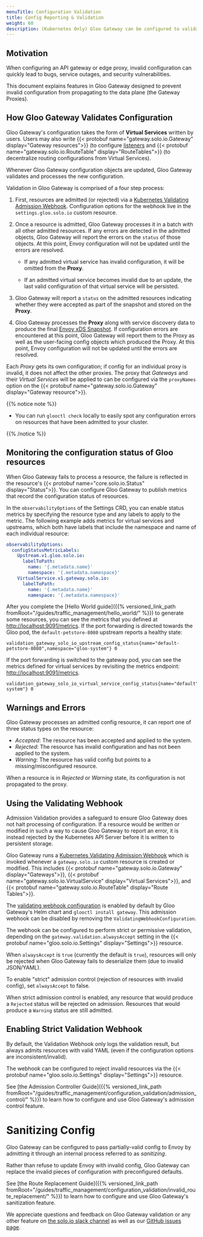 ```yaml
---
menuTitle: Configuration Validation
title: Config Reporting & Validation
weight: 60
description: (Kubernetes Only) Gloo Gateway can be configured to validate configuration before it is applied to the cluster. With validation enabled, any attempt to apply invalid configuration to the cluster will be rejected.
---
```


## Motivation

When configuring an API gateway or edge proxy, invalid configuration can quickly lead to bugs, service outages, and 
security vulnerabilities. 

This document explains features in Gloo Gateway designed to prevent invalid configuration from propagating to the 
data plane (the Gateway Proxies).

## How Gloo Gateway Validates Configuration

Gloo Gateway's configuration takes the form of **Virtual Services** written by users.
Users may also  write {{< protobuf name="gateway.solo.io.Gateway" display="Gateway resources">}} (to configure [listeners](https://www.envoyproxy.io/docs/envoy/latest/configuration/listeners/listeners) 
and {{< protobuf name="gateway.solo.io.RouteTable" display="RouteTables">}} (to decentralize routing configurations from Virtual Services).

Whenever Gloo Gateway configuration objects are updated, Gloo Gateway validates and processes the new configuration.

Validation in Gloo Gateway is comprised of a four step process:

1. First, resources are admitted (or rejected) via a [Kubernetes Validating Admission Webhook](https://kubernetes.io/docs/reference/access-authn-authz/extensible-admission-controllers/). Configuration options for the webhook live
in the `settings.gloo.solo.io` custom resource.

2. Once a resource is admitted, Gloo Gateway processes it in a batch with all other admitted resources. If any errors are detected 
in the admitted objects, Gloo Gateway will report the errors on the `status` of those objects. At this point, Envoy configuration will 
not be updated until the errors are resolved.

    * If any admitted virtual service has invalid configuration, it will be omitted from the **Proxy**.
    
    * If an admitted virtual service becomes invalid due to an update, the last valid configuration of that virtual service will be persisted.

3. Gloo Gateway will report a `status` on the admitted resources indicating whether they were accepted as part of the snapshot and stored on the **Proxy**.

4. Gloo Gateway processes the **Proxy** along with service discovery data to produce the final 
[Envoy xDS Snapshot](https://www.envoyproxy.io/docs/envoy/latest/api-docs/xds_protocol). 
If configuration errors are encountered at this point, Gloo Gateway will report them to the Proxy as
 well as the user-facing config objects which produced the Proxy. At this point, Envoy
configuration will not be updated until the errors are resolved.

Each *Proxy* gets its own configuration; if config for an individual proxy is invalid, it does not affect the other proxies.
The proxy that *Gateways* and their *Virtual Services* will be applied to can be configured via the `proxyNames` option on 
  the {{< protobuf name="gateway.solo.io.Gateway" display="Gateway resource">}}.

{{% notice note %}}

- You can run `glooctl check` locally to easily spot any configuration errors on resources that have been admitted to your cluster.

{{% /notice %}}

## Monitoring the configuration status of Gloo resources

When Gloo Gateway fails to process a resource, the failure is reflected in the resource's {{< protobuf name="core.solo.io.Status" display="Status">}}.
You can configure Gloo Gateway to publish metrics that record the configuration status of resources.

In the `observabilityOptions` of the Settings CRD, you can enable status metrics by specifying the resource type and any labels to apply
to the metric. The following example adds metrics for virtual services and
upstreams, which both have labels that include the namespace and name of each individual resource:

```yaml
observabilityOptions:
  configStatusMetricLabels:
    Upstream.v1.gloo.solo.io:
      labelToPath:
        name: '{.metadata.name}'
        namespace: '{.metadata.namespace}'
    VirtualService.v1.gateway.solo.io:
      labelToPath:
        name: '{.metadata.name}'
        namespace: '{.metadata.namespace}'
```

After you complete the [Hello World guide]({{% versioned_link_path fromRoot="/guides/traffic_management/hello_world/" %}}) 
to generate some resources, you can see the metrics that you defined at <http://localhost:9091/metrics>. If the port
forwarding is directed towards the Gloo pod, the `default-petstore-8080` upstream reports a healthy state:
```
validation_gateway_solo_io_upstream_config_status{name="default-petstore-8080",namespace="gloo-system"} 0
```

If the port forwarding is switched to the gateway pod, you can see the metrics defined for virtual services by
revisiting the metrics endpoint: <http://localhost:9091/metrics>.
```
validation_gateway_solo_io_virtual_service_config_status{name="default",namespace="gloo-system"} 0
```


## Warnings and Errors

Gloo Gateway processes an admitted config resource, it can report one of three status types on the resource:

- *Accepted*: The resource has been accepted and applied to the system.
- *Rejected*: The resource has invalid configuration and has not been applied to the system.
- *Warning*: The resource has valid config but points to a missing/misconfigured resource.

When a resource is in *Rejected* or *Warning* state, its configuration is not propagated to the proxy.

## Using the Validating Webhook

Admission Validation provides a safeguard to ensure Gloo Gateway does not halt processing of configuration. If a resource 
would be written or modified in such a way to cause Gloo Gateway to report an error, it is instead rejected by the Kubernetes 
API Server before it is written to persistent storage.

Gloo Gateway runs a [Kubernetes Validating Admission Webhook](https://kubernetes.io/docs/reference/access-authn-authz/extensible-admission-controllers/)
which is invoked whenever a `gateway.solo.io` custom resource is created or modified. This includes 
{{< protobuf name="gateway.solo.io.Gateway" display="Gateways">}},
{{< protobuf name="gateway.solo.io.VirtualService" display="Virtual Services">}},
and {{< protobuf name="gateway.solo.io.RouteTable" display="Route Tables">}}.

The [validating webhook configuration](https://github.com/solo-io/gloo/blob/main/install/helm/gloo/templates/5-gateway-validation-webhook-configuration.yaml) is enabled by default by Gloo Gateway's Helm chart and `glooctl install gateway`. This admission webhook can be disabled 
by removing the `ValidatingWebhookConfiguration`.

The webhook can be configured to perform strict or permissive validation, depending on the `gateway.validation.alwaysAccept` setting in the 
{{< protobuf name="gloo.solo.io.Settings" display="Settings">}} resource.

When `alwaysAccept` is `true` (currently the default is `true`), resources will only be rejected when Gloo Gateway fails to 
deserialize them (due to invalid JSON/YAML).

To enable "strict" admission control (rejection of resources with invalid config), set `alwaysAccept` to false.

When strict admission control is enabled, any resource that would produce a `Rejected` status will be rejected on admission.
Resources that would produce a `Warning` status are still admitted.

## Enabling Strict Validation Webhook 
 
 
By default, the Validation Webhook only logs the validation result, but always admits resources with valid YAML (even if the 
configuration options are inconsistent/invalid).

The webhook can be configured to reject invalid resources via the 
{{< protobuf name="gloo.solo.io.Settings" display="Settings">}} resource.

See [the Admission Controller Guide]({{% versioned_link_path fromRoot="/guides/traffic_management/configuration_validation/admission_control/" %}})
to learn how to configure and use Gloo Gateway's admission control feature.

# Sanitizing Config

Gloo Gateway can be configured to pass partially-valid config to Envoy by admitting it through an internal process referred to as *sanitizing*.

Rather than refuse to update Envoy with invalid config, Gloo Gateway can replace the invalid pieces of configuration with preconfigured 
defaults.

See [the Route Replacement Guide]({{% versioned_link_path fromRoot="/guides/traffic_management/configuration_validation/invalid_route_replacement/" %}}) to learn how to configure and use Gloo Gateway's sanitization feature.

We appreciate questions and feedback on Gloo Gateway validation or any other feature on [the solo.io slack channel](https://slack.solo.io/) as well as our [GitHub issues page](https://github.com/solo-io/gloo).
